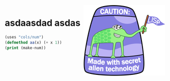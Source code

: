 <img align=right src="https://raw.githubusercontent.com/timm/gator/main/docs/img/lisplogo_256.png">

# asdaasdad  asdas
  
```lisp
(uses "cols/num")
(defmethod aa(x) (+ x 1))
(print (make-num))
```
